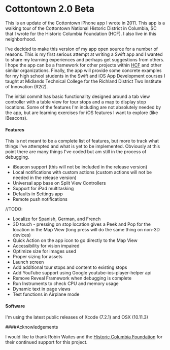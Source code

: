 # Cottontown 2.0 Beta

This is an update of the Cottontown iPhone app I wrote in 2011.  This app is a walking tour of the Cottontown National Historic District in Columbia, SC that I wrote for the Historic Columbia Foundation (HCF).  I also live in this neighborhood.

I've decided to make this version of my app open source for a number of reasons.  This is my first serious attempt at writing a Swift app and I wanted to share my learning experiences and perhaps get suggestions from others.  I hope the app can be a framework for other projects within [HCF](http://www.historiccolumbia.org/take-a-tour) and other similar organizations. Finally, the app will provide some concrete examples for my high school students in the Swift and iOS App Development courses I taught at Midlands Technical College for the Richland District Two Institute of Innovation (R2i2).

The initial commit has basic functionality designed around a tab view controller with a table view for tour stops and a map to display stop locations.  Some of the features I'm including are not absolutely needed by the app, but are learning exercises for iOS features I want to explore (like iBeacons).

#### Features

This is not meant to be a complete list of features, but more to track what things I've attempted and what is yet to be implemented.  Obviously at this point there are many things I've coded but am still in the process of debugging.

* iBeacon support (this will not be included in the release version)
* Local notifications with custom actions (custom actions will not be needed in the release version)
* Universal app base on Split View Controllers
* Support for iPad multitasking
* Defaults in Settings app
* Remote push notifications

//TODO:

* Localize for Spanish, German, and French
* 3D touch - pressing on stop location gives a Peek and Pop for the location in the Map View (long press will do the same thing on non-3D devices)
* Quick Action on the app icon to go directly to the Map View
* Accessibility for vision impaired
* Optimize size for images used
* Proper sizing for assets
* Launch screen
* Add additional tour stops and content to existing stops
* Add YouTube support using Google youtube-ios-player-helper api
* Remove Reveal Framework when debugging is complete
* Run Instruments to check CPU and memory usage
* Dynamic text in page views
* Test functions in Airplane mode

#### Software
I'm using the latest public releases of Xcode (7.2.1) and OSX (10.11.3)

####Acknowledgements

I would like to thank Robin Waites and the [Historic Columbia Foundation](http://www.historiccolumbia.org) for their continued support for this project. 
 